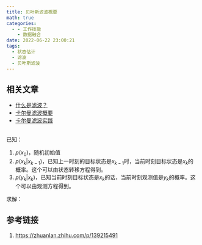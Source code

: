 ```yaml
---
title: 贝叶斯滤波概要
math: true
categories:
  - - 工作技能
    - 数据融合
date: 2022-06-22 23:00:21
tags:
  - 状态估计
  - 滤波
  - 贝叶斯滤波
---
```

## 相关文章
- [什么是滤波？](https://guohongming.cn/2022/06/22/%E7%8A%B6%E6%80%81%E4%BC%B0%E8%AE%A1%E7%90%86%E8%AE%BA%E4%BD%93%E7%B3%BB%E4%B8%8B%E7%9A%84%E2%80%9C%E6%BB%A4%E6%B3%A2%E2%80%9D%E6%A6%82%E5%BF%B5/)
- [卡尔曼滤波概要](https://guohongming.cn/2021/05/22/%E5%8D%A1%E5%B0%94%E6%9B%BC%E6%BB%A4%E6%B3%A2%E6%A6%82%E8%A6%81/)
- [卡尔曼滤波实践](https://guohongming.cn/2021/06/05/%E5%8D%A1%E5%B0%94%E6%9B%BC%E6%BB%A4%E6%B3%A2%E5%AE%9E%E8%B7%B5/)

## 
已知：
1. $p(x_0)$，随机初始值
1. $p(x_k | x_{k-1})$，已知上一时刻的目标状态是$x_{k-1}$时，当前时刻目标状态是$x_k$的概率。这个可以由状态转移方程得到。
2. $p(y_k | x_k)$，已知当前时刻目标状态是$x_k$的话，当前时刻观测值是$y_k$的概率。这个可以由观测方程得到。

求解：


## 参考链接
1. https://zhuanlan.zhihu.com/p/139215491


